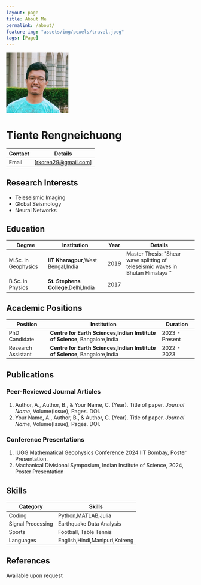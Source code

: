 ```yaml
---
layout: page
title: About Me
permalink: /about/
feature-img: "assets/img/pexels/travel.jpeg"
tags: [Page]
---
```




<p align="left" width="100%">
    <img width="33%" src="/assets/img/avatar.jpg">
</p>


 
 
# Tiente Rengneichuong

| Contact | Details |
|---------|---------|
| Email | [rkoren29@gmail.com] |


## Research Interests

- Teleseismic Imaging
- Global Seismology
- Neural Networks

## Education

| Degree | Institution | Year | Details |
|--------|-------------|------|---------|
| M.Sc. in Geophysics | **IIT Kharagpur**,West Bengal,India | 2019 | Master Thesis: "Shear wave splitting of teleseismic waves in Bhutan Himalaya " |
| B.Sc. in Physics | **St. Stephens College**,Delhi,India | 2017 | |

## Academic Positions

| Position | Institution | Duration |
|----------|-------------|----------|
| PhD Candidate | **Centre for Earth Sciences,Indian Institute of Science**, Bangalore,India | 2023 - Present |
| Research Assistant | **Centre for Earth Sciences,Indian Institute of Science**, Bangalore,India | 2022 - 2023 |

## Publications

### Peer-Reviewed Journal Articles

1. Author, A., Author, B., & Your Name, C. (Year). Title of paper. *Journal Name*, Volume(Issue), Pages. DOI.
2. Your Name, A., Author, B., & Author, C. (Year). Title of paper. *Journal Name*, Volume(Issue), Pages. DOI.


### Conference Presentations

1. IUGG Mathematical Geophysics Conference 2024 IIT Bombay, Poster Presentation.
2. Machanical Divisional Symposium, Indian Institute of Science, 2024, Poster Presentation
## Skills

| Category | Skills |
|----------|--------|
| Coding | Python,MATLAB,Julia |
| Signal Processing | Earthquake Data Analysis |
| Sports | Football, Table Tennis |
| Languages |English,Hindi,Manipuri,Koireng|

## References

Available upon request 

